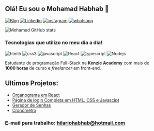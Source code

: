 ## Olá! Eu sou o Mohamad Habhab 👋


[![Blog](https://img.shields.io/website?label=Portfolio&style=for-the-badge&url=https://google.com)](https://www.google.com.br) [![Linkedin](https://img.shields.io/badge/LinkedIn-0077B5?style=for-the-badge&logo=linkedin&logoColor=white)](https://www.linkedin.com/in/mhabhab/) 
[![instagram](	https://img.shields.io/badge/Instagram-E4405F?style=for-the-badge&logo=instagram&logoColor=white)](https://www.instagram.com/habhabhilario/)
[![whatsapp](https://img.shields.io/badge/WhatsApp-25D366?style=for-the-badge&logo=whatsapp&logoColor=white)](https://wa.me/+5541996769659)

![Mohamad GitHub stats](https://github-readme-stats.vercel.app/api?username=hilariohabhab&show_icons=true&theme=radical&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)



### Tecnologias que utilizo no meu dia a dia!

<div style='display: inline-block'>
    <img align='center' src='https://img.shields.io/badge/HTML5-E34F26?style=for-the-badge&logo=html5&logoColor=white' alt='html5'>
    <img align='center' src='https://img.shields.io/badge/CSS3-1572B6?style=for-the-badge&logo=css3&logoColor=white' alt='css3'>
    <img align='center' src='https://img.shields.io/badge/JavaScript-F7DF1E?style=for-the-badge&logo=javascript&logoColor=black' alt='javascript'>
    <img align='center' src='https://img.shields.io/badge/React-20232A?style=for-the-badge&logo=react&logoColor=61DAFB' alt='React'>
    <img align='center' src='https://img.shields.io/badge/TypeScript-007ACC?style=for-the-badge&logo=typescript&logoColor=white' alt='typescript'>
    <img align='center' src='https://img.shields.io/badge/Node.js-43853D?style=for-the-badge&logo=node.js&logoColor=white' alt='Nodejs'>
</div><br>


Estudante de programação Full-Stack na <strong>Kenzie Academy</strong> com mais de <strong> 1000 horas </strong> de curso e <em>freelancer</em> em front-end.


## Ultimos Projetos:
- [Organograma em React](https://enchanting-nougat-91ac46.netlify.app)
- [Página de login Completa em HTML, CSS e Javascipt](https://shiny-griffin-15a9f8.netlify.app)
- [Gerador de Senhas](https://golden-dodol-7daa28.netlify.app)
- [Cronômetro](https://aquamarine-cat-b2e370.netlify.app)


### E-mail para trabalho: hilariohabhab@hotmail.com


